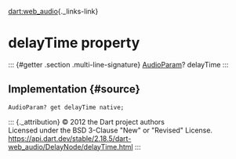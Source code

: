 [dart:web\_audio](../../dart-web_audio/dart-web_audio-library){._links-link}

delayTime property
==================

::: {#getter .section .multi-line-signature}
[AudioParam](../audioparam-class)? delayTime
:::

Implementation {#source}
--------------

``` {.language-dart data-language="dart"}
AudioParam? get delayTime native;
```

::: {._attribution}
© 2012 the Dart project authors\
Licensed under the BSD 3-Clause \"New\" or \"Revised\" License.\
<https://api.dart.dev/stable/2.18.5/dart-web_audio/DelayNode/delayTime.html>
:::
